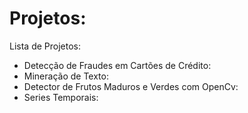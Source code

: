 # Projetos: 

Lista de Projetos:
* Detecção de Fraudes em Cartões de Crédito: 
* Mineração de Texto:
* Detector de Frutos Maduros e Verdes com OpenCv:
* Series Temporais:
